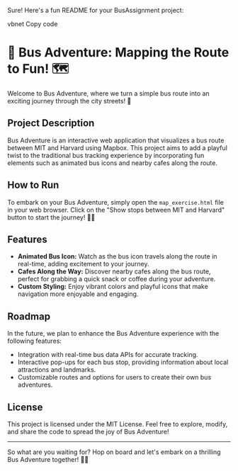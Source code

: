 
Sure! Here's a fun README for your BusAssignment project:

vbnet
Copy code
# 🚌 Bus Adventure: Mapping the Route to Fun! 🗺️

Welcome to Bus Adventure, where we turn a simple bus route into an exciting journey through the city streets! 🎉

## Project Description

Bus Adventure is an interactive web application that visualizes a bus route between MIT and Harvard using Mapbox. This project aims to add a playful twist to the traditional bus tracking experience by incorporating fun elements such as animated bus icons and nearby cafes along the route. 

## How to Run

To embark on your Bus Adventure, simply open the `map_exercise.html` file in your web browser. Click on the "Show stops between MIT and Harvard" button to start the journey! 🚌💨

## Features

- **Animated Bus Icon:** Watch as the bus icon travels along the route in real-time, adding excitement to your journey.
- **Cafes Along the Way:** Discover nearby cafes along the bus route, perfect for grabbing a quick snack or coffee during your adventure.
- **Custom Styling:** Enjoy vibrant colors and playful icons that make navigation more enjoyable and engaging.

## Roadmap

In the future, we plan to enhance the Bus Adventure experience with the following features:
- Integration with real-time bus data APIs for accurate tracking.
- Interactive pop-ups for each bus stop, providing information about local attractions and landmarks.
- Customizable routes and options for users to create their own bus adventures.

## License

This project is licensed under the MIT License. Feel free to explore, modify, and share the code to spread the joy of Bus Adventure!

---

So what are you waiting for? Hop on board and let's embark on a thrilling Bus Adventure together! 🚌✨
